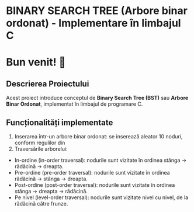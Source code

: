# BINARY SEARCH TREE (Arbore binar ordonat) - Implementare în limbajul C 

# Bun venit! :tada:

## Descrierea Proiectului
Acest proiect introduce conceptul de **Binary Search Tree (BST)** sau **Arbore Binar Ordonat**, implementat în limbajul de programare C. 

## Funcționalități implementate
1. Inserarea într-un arbore binar ordonat: se inserează aleator 10 noduri, conform regulilor din
2. Traversările arborelui:
* In-ordine (in-order traversal): nodurile sunt vizitate în ordinea stânga -> rădăcină -> dreapta.
* Pre-ordine (pre-order traversal): nodurile sunt vizitate în ordinea rădăcină -> stânga -> dreapta.
* Post-ordine (post-order traversal): nodurile sunt vizitate în ordinea stânga -> dreapta -> rădăcină.
* Pe nivel (level-order traversal): nodurile sunt vizitate nivel cu nivel, de la rădăcină către frunze.
